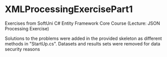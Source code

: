# XMLProcessingExercisePart1
Exercises from SoftUni C# Entity Framework Core Course (Lecture: JSON Processing Exercise)

Solutions to the problems were added in the provided skeleton as different methods in "StartUp.cs". Datasets and results sets were removed for data security reasons

